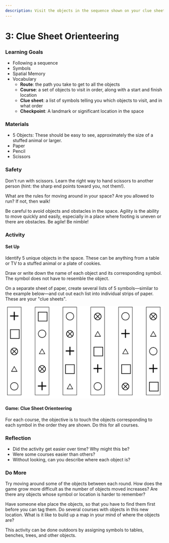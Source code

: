 ```yaml
---
description: Visit the objects in the sequence shown on your clue sheet
---
```


# 3: Clue Sheet Orienteering

### **Learning Goals**

* Following a sequence
* Symbols
* Spatial Memory
* Vocabulary
  * **Route**: the path you take to get to all the objects
  * **Course**: a set of objects to visit in order, along with a start and finish location
  * **Clue sheet**: a list of symbols telling you which objects to visit, and in what order
  * **Checkpoint**: A landmark or significant location in the space

### **Materials**

* 5 Objects: These should be easy to see, approximately the size of a stuffed animal or larger.
* Paper
* Pencil
* Scissors

### Safety

Don't run with scissors. Learn the right way to hand scissors to another person \(hint: the sharp end points toward you, not them!\). 

What are the rules for moving around in your space? Are you allowed to run? If not, then walk!

Be careful to avoid objects and obstacles in the space. Agility is the ability to move quickly and easily, especially in a place where footing is uneven or there are obstacles. Be agile! Be nimble!

### Activity

#### Set Up

Identify 5 unique objects in the space. These can be anything from a table or TV to a stuffed animal or a plate of cookies.

Draw or write down the name of each object and its corresponding symbol. The symbol does not have to resemble the object.

On a separate sheet of paper, create several lists of 5 symbols—similar to the example below—and cut out each list into individual strips of paper. These are your "clue sheets".

![Six clue sheets, with five symbols](../.gitbook/assets/image%20%282%29.png)

#### Game: Clue Sheet Orienteering

For each course, the objective is to touch the objects corresponding to each symbol in the order they are shown. Do this for all courses.

### Reflection

* Did the activity get easier over time? Why might this be?
* Were some courses easier than others?
* Without looking, can you describe where each object is?

### Do More

Try moving around some of the objects between each round. How does the game grow more difficult as the number of objects moved increases? Are there any objects whose symbol or location is harder to remember?

Have someone else place the objects, so that you have to find them first before you can tag them. Do several courses with objects in this new location. What is it like to build up a map in your mind of where the objects are?

This activity can be done outdoors by assigning symbols to tables, benches, trees, and other objects. 

